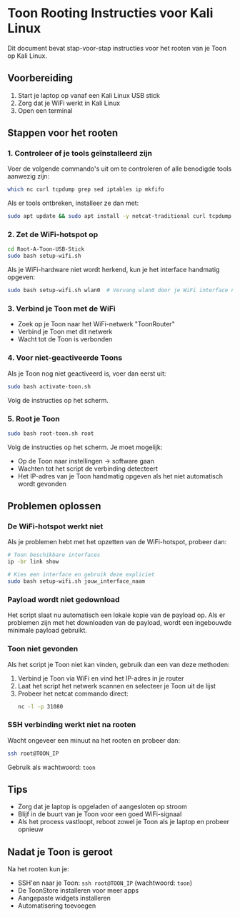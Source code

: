 # Toon Rooting Instructies voor Kali Linux

Dit document bevat stap-voor-stap instructies voor het rooten van je Toon op Kali Linux.

## Voorbereiding

1. Start je laptop op vanaf een Kali Linux USB stick
2. Zorg dat je WiFi werkt in Kali Linux
3. Open een terminal

## Stappen voor het rooten

### 1. Controleer of je tools geïnstalleerd zijn

Voer de volgende commando's uit om te controleren of alle benodigde tools aanwezig zijn:

```bash
which nc curl tcpdump grep sed iptables ip mkfifo
```

Als er tools ontbreken, installeer ze dan met:

```bash
sudo apt update && sudo apt install -y netcat-traditional curl tcpdump grep sed iptables iproute2 coreutils
```

### 2. Zet de WiFi-hotspot op

```bash
cd Root-A-Toon-USB-Stick
sudo bash setup-wifi.sh
```

Als je WiFi-hardware niet wordt herkend, kun je het interface handmatig opgeven:

```bash
sudo bash setup-wifi.sh wlan0  # Vervang wlan0 door je WiFi interface naam
```

### 3. Verbind je Toon met de WiFi

- Zoek op je Toon naar het WiFi-netwerk "ToonRouter"
- Verbind je Toon met dit netwerk
- Wacht tot de Toon is verbonden

### 4. Voor niet-geactiveerde Toons

Als je Toon nog niet geactiveerd is, voer dan eerst uit:

```bash
sudo bash activate-toon.sh
```

Volg de instructies op het scherm.

### 5. Root je Toon

```bash
sudo bash root-toon.sh root
```

Volg de instructies op het scherm. Je moet mogelijk:
- Op de Toon naar instellingen -> software gaan
- Wachten tot het script de verbinding detecteert
- Het IP-adres van je Toon handmatig opgeven als het niet automatisch wordt gevonden

## Problemen oplossen

### De WiFi-hotspot werkt niet

Als je problemen hebt met het opzetten van de WiFi-hotspot, probeer dan:

```bash
# Toon beschikbare interfaces
ip -br link show

# Kies een interface en gebruik deze expliciet
sudo bash setup-wifi.sh jouw_interface_naam
```

### Payload wordt niet gedownload

Het script slaat nu automatisch een lokale kopie van de payload op. Als er problemen zijn met het downloaden van de payload, wordt een ingebouwde minimale payload gebruikt.

### Toon niet gevonden

Als het script je Toon niet kan vinden, gebruik dan een van deze methoden:

1. Verbind je Toon via WiFi en vind het IP-adres in je router
2. Laat het script het netwerk scannen en selecteer je Toon uit de lijst
3. Probeer het netcat commando direct:
   ```bash
   nc -l -p 31080
   ```

### SSH verbinding werkt niet na rooten

Wacht ongeveer een minuut na het rooten en probeer dan:

```bash
ssh root@TOON_IP
```

Gebruik als wachtwoord: `toon`

## Tips

- Zorg dat je laptop is opgeladen of aangesloten op stroom
- Blijf in de buurt van je Toon voor een goed WiFi-signaal
- Als het process vastloopt, reboot zowel je Toon als je laptop en probeer opnieuw

## Nadat je Toon is geroot

Na het rooten kun je:
- SSH'en naar je Toon: `ssh root@TOON_IP` (wachtwoord: `toon`)
- De ToonStore installeren voor meer apps
- Aangepaste widgets installeren
- Automatisering toevoegen 